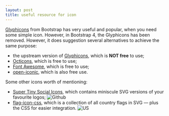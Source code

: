 ```yaml
---
layout: post
title: useful resource for icon
---
```


[Glyphicons](https://getbootstrap.com/docs/3.3/components/) from Bootstrap has very useful and popular, when you need some simple icon. However, in Bootstrap 4, the Glyphicons has been removed. However, it does suggestion several alternatives to achieve the same purpose:

  - the upstream version of [Glyphicons](https://glyphicons.com/), which is **NOT free** to use;
  - [Octicons](https://octicons.github.com/), which is free to use;
  - [Font Awesome](http://fontawesome.io/), which is free to use;
  - [open-iconic](https://github.com/iconic/open-iconic), which is also free use.
  
Some other icons worth of mentioning:

  - [Super Tiny Social Icons](https://github.com/edent/SuperTinySocialIcons), which contains miniscule SVG versions of your favourite logos;
  ![Github](https://camo.githubusercontent.com/3b631f680d96a852dc671ff55893b9627baa38bd/68747470733a2f2f6564656e742e6769746875622e696f2f537570657254696e79536f6369616c49636f6e732f74696e792f6769746875622e737667)
  - [flag-icon-css](https://github.com/lipis/flag-icon-css), which is a collection of all country flags in SVG — plus the CSS for easier integration.
  ![US](https://lipis.github.io/flag-icon-css/flags/4x3/um.svg)
